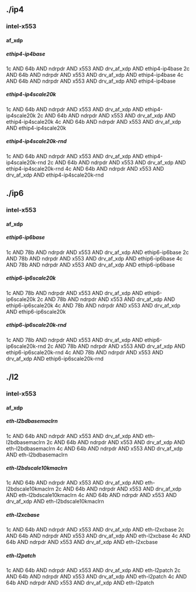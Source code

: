 ## ./ip4
### intel-x553
#### af_xdp
##### ethip4-ip4base
1c AND 64b AND ndrpdr AND x553 AND drv_af_xdp AND ethip4-ip4base
2c AND 64b AND ndrpdr AND x553 AND drv_af_xdp AND ethip4-ip4base
4c AND 64b AND ndrpdr AND x553 AND drv_af_xdp AND ethip4-ip4base
##### ethip4-ip4scale20k
1c AND 64b AND ndrpdr AND x553 AND drv_af_xdp AND ethip4-ip4scale20k
2c AND 64b AND ndrpdr AND x553 AND drv_af_xdp AND ethip4-ip4scale20k
4c AND 64b AND ndrpdr AND x553 AND drv_af_xdp AND ethip4-ip4scale20k
##### ethip4-ip4scale20k-rnd
1c AND 64b AND ndrpdr AND x553 AND drv_af_xdp AND ethip4-ip4scale20k-rnd
2c AND 64b AND ndrpdr AND x553 AND drv_af_xdp AND ethip4-ip4scale20k-rnd
4c AND 64b AND ndrpdr AND x553 AND drv_af_xdp AND ethip4-ip4scale20k-rnd
## ./ip6
### intel-x553
#### af_xdp
##### ethip6-ip6base
1c AND 78b AND ndrpdr AND x553 AND drv_af_xdp AND ethip6-ip6base
2c AND 78b AND ndrpdr AND x553 AND drv_af_xdp AND ethip6-ip6base
4c AND 78b AND ndrpdr AND x553 AND drv_af_xdp AND ethip6-ip6base
##### ethip6-ip6scale20k
1c AND 78b AND ndrpdr AND x553 AND drv_af_xdp AND ethip6-ip6scale20k
2c AND 78b AND ndrpdr AND x553 AND drv_af_xdp AND ethip6-ip6scale20k
4c AND 78b AND ndrpdr AND x553 AND drv_af_xdp AND ethip6-ip6scale20k
##### ethip6-ip6scale20k-rnd
1c AND 78b AND ndrpdr AND x553 AND drv_af_xdp AND ethip6-ip6scale20k-rnd
2c AND 78b AND ndrpdr AND x553 AND drv_af_xdp AND ethip6-ip6scale20k-rnd
4c AND 78b AND ndrpdr AND x553 AND drv_af_xdp AND ethip6-ip6scale20k-rnd
## ./l2
### intel-x553
#### af_xdp
##### eth-l2bdbasemaclrn
1c AND 64b AND ndrpdr AND x553 AND drv_af_xdp AND eth-l2bdbasemaclrn
2c AND 64b AND ndrpdr AND x553 AND drv_af_xdp AND eth-l2bdbasemaclrn
4c AND 64b AND ndrpdr AND x553 AND drv_af_xdp AND eth-l2bdbasemaclrn
##### eth-l2bdscale10kmaclrn
1c AND 64b AND ndrpdr AND x553 AND drv_af_xdp AND eth-l2bdscale10kmaclrn
2c AND 64b AND ndrpdr AND x553 AND drv_af_xdp AND eth-l2bdscale10kmaclrn
4c AND 64b AND ndrpdr AND x553 AND drv_af_xdp AND eth-l2bdscale10kmaclrn
##### eth-l2xcbase
1c AND 64b AND ndrpdr AND x553 AND drv_af_xdp AND eth-l2xcbase
2c AND 64b AND ndrpdr AND x553 AND drv_af_xdp AND eth-l2xcbase
4c AND 64b AND ndrpdr AND x553 AND drv_af_xdp AND eth-l2xcbase
##### eth-l2patch
1c AND 64b AND ndrpdr AND x553 AND drv_af_xdp AND eth-l2patch
2c AND 64b AND ndrpdr AND x553 AND drv_af_xdp AND eth-l2patch
4c AND 64b AND ndrpdr AND x553 AND drv_af_xdp AND eth-l2patch
